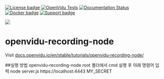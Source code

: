 [![License badge](https://img.shields.io/badge/license-Apache2-orange.svg)](http://www.apache.org/licenses/LICENSE-2.0)
[![OpenVidu Tests](https://github.com/OpenVidu/openvidu/actions/workflows/openvidu-ce-test.yml/badge.svg)](https://github.com/OpenVidu/openvidu/actions/workflows/openvidu-ce-test.yml)
[![Documentation Status](https://readthedocs.org/projects/openvidu/badge/?version=stable)](https://docs.openvidu.io/en/stable/?badge=stable)
[![Docker badge](https://img.shields.io/docker/pulls/openvidu/openvidu-server-kms.svg)](https://hub.docker.com/r/openvidu/openvidu-server-kms)
[![Support badge](https://img.shields.io/badge/support-sof-yellowgreen.svg)](https://openvidu.discourse.group/)

[![][OpenViduLogo]](http://openvidu.io)

# openvidu-recording-node

Visit [docs.openvidu.io/en/stable/tutorials/openvidu-recording-node/](http://docs.openvidu.io/en/stable/tutorials/openvidu-recording-node/)

[OpenViduLogo]: https://secure.gravatar.com/avatar/5daba1d43042f2e4e85849733c8e5702?s=120

##실행 방법
openvidu-recording-node root 폴더에서 cmd 실행 후 아래 명령어 입력
node server.js https://localhost:4443 MY_SECRET

